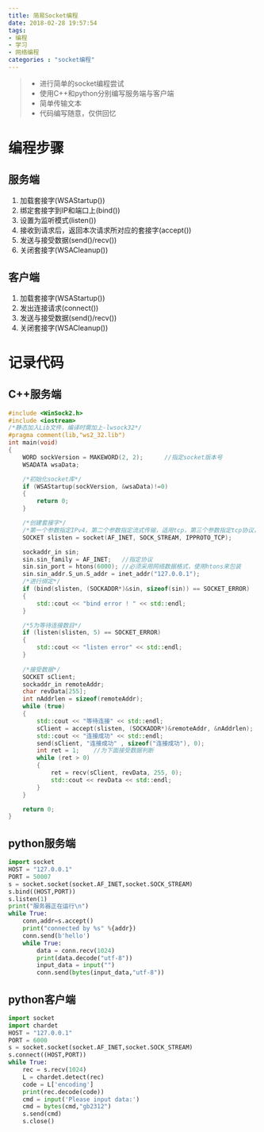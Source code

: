 ```yaml
---
title: 简易Socket编程
date: 2018-02-28 19:57:54
tags:
- 编程
- 学习
- 网络编程
categories : "socket编程"
---
```


> - 进行简单的socket编程尝试
> - 使用C++和python分别编写服务端与客户端
> - 简单传输文本
> - 代码编写随意，仅供回忆

<!--more-->

# 编程步骤

## 服务端
1. 加载套接字(WSAStartup())
2. 绑定套接字到IP和端口上(bind())
3. 设置为监听模式(listen())
4. 接收到请求后，返回本次请求所对应的套接字(accept())
5. 发送与接受数据(send()/recv())
6. 关闭套接字(WSACleanup())

## 客户端
1. 加载套接字(WSAStartup())
2. 发出连接请求(connect())
3. 发送与接受数据(send()/recv())
4. 关闭套接字(WSACleanup())

# 记录代码

## C++服务端
```cpp
#include <WinSock2.h>
#include <iostream>
/*静态加入Lib文件，编译时需加上-lwsock32*/
#pragma comment(lib,"ws2_32.lib")
int main(void)
{
	WORD sockVersion = MAKEWORD(2, 2);		//指定socket版本号
	WSADATA wsaData;

	/*初始化socket库*/
	if (WSAStartup(sockVersion, &wsaData)!=0)
	{
		return 0;
	}

	/*创建套接字*/
	/*第一个参数指定IPv4，第二个参数指定流式传输，适用tcp，第三个参数指定tcp协议，设置为0将自动判断*/
	SOCKET slisten = socket(AF_INET, SOCK_STREAM, IPPROTO_TCP);

	sockaddr_in sin;
	sin.sin_family = AF_INET;	//指定协议
	sin.sin_port = htons(6000);	//必须采用网络数据格式，使用htons来包装
	sin.sin_addr.S_un.S_addr = inet_addr("127.0.0.1");
	/*进行绑定*/
	if (bind(slisten, (SOCKADDR*)&sin, sizeof(sin)) == SOCKET_ERROR)
	{
		std::cout << "bind error ! " << std::endl;
	}

	/*5为等待连接数目*/
	if (listen(slisten, 5) == SOCKET_ERROR)
	{
		std::cout << "listen error" << std::endl;
	}
	
	/*接受数据*/
	SOCKET sClient;
	sockaddr_in remoteAddr;
	char revData[255];
	int nAddrlen = sizeof(remoteAddr);
	while (true)
	{
		std::cout << "等待连接" << std::endl;
		sClient = accept(slisten, (SOCKADDR*)&remoteAddr, &nAddrlen);
		std::cout << "连接成功" << std::endl;
		send(sClient, "连接成功" , sizeof("连接成功"), 0);
		int ret = 1;    //为下面接受数据判断
		while (ret > 0)
		{
			ret = recv(sClient, revData, 255, 0);
			std::cout << revData << std::endl;
		}
	}

	return 0;
}
```

## python服务端
```python
import socket
HOST = "127.0.0.1"
PORT = 50007
s = socket.socket(socket.AF_INET,socket.SOCK_STREAM)
s.bind((HOST,PORT))
s.listen(1)
print("服务器正在运行\n")
while True:
    conn,addr=s.accept()
    print("connected by %s" %{addr})
    conn.send(b'hello')
    while True:
        data = conn.recv(1024)
        print(data.decode("utf-8"))
        input_data = input("")
        conn.send(bytes(input_data,"utf-8"))
```

## python客户端
```python
import socket
import chardet
HOST = "127.0.0.1"
PORT = 6000
s = socket.socket(socket.AF_INET,socket.SOCK_STREAM)
s.connect((HOST,PORT))
while True:
    rec = s.recv(1024)
    L = chardet.detect(rec)
    code = L['encoding']
    print(rec.decode(code))
    cmd = input('Please input data:')
    cmd = bytes(cmd,"gb2312")
    s.send(cmd)
    s.close()
```


